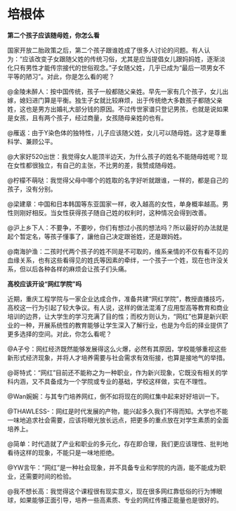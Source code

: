 # 培根体

**第二个孩子应该随母姓，你怎么看**

国家开放二胎政策之后，第二个孩子跟谁姓成了很多人讨论的问题。有人认为：“应该改变子女跟随父姓的传统习俗，尤其是应当提倡女儿跟妈妈姓，逐渐淡化只有男性才能传宗接代的世俗观念。”子女随父姓，几乎已成为“最后一项男女不平等的陋习”。对此，你是怎么看的呢？ 

@金陵未醉人：按中国传统，孩子一般都随父亲姓。早先一家有几个孩子，女儿出嫁，媳妇进门算是平衡。独生子女就比较麻烦，出于传统绝大多数孩子都随父亲姓，这也是男方出婚礼大部分钱的原因。不过传世家谱只登记男孩，也就是说如果是女孩，且有两个孩子，经过商量，女孩随母亲姓的也有。 

@雁返：由于Y染色体的独特性，儿子应该随父姓，女儿可以随母姓。这才是尊重科学、兼顾公平。 

@大家好520出世：我觉得女人能顶半边天，为什么孩子的姓名不能随母姓呢？现在女性都很独立，有自己的主张，不比男的差，我赞成随母姓。 

@柠檬不萌哒：我觉得父母中哪个的姓取的名字好听就跟谁，一样的，都是自己的孩子，没有分别。 

@梁建章：中国和日本韩国等东亚国家一样，收入越高的女性，单身概率越高。男性则刚好相反。当女性获得孩子随自己姓的权利时，这种情况会得到改善。 

@沪上乡下人：不要争，不要吵，你们有想过小孩的想法吗？所以最好的办法就是起个暂定名，等孩子懂事了，讓他自己决定跟爸姓，还是跟妈姓。 

@南海护渔：二孩时代两个孩子的姓不同是不可取的，维系亲情的不仅有看不见的血缘关系，也有这些看得见的姓氏等因素的牵绊，一个孩子一个姓，现在也许没关系，但以后各种各样的麻烦会让孩子们头痛。 

**高校应该开设“网红学院”吗**

近期，重庆工程学院与一家企业达成合作，准备共建“网红学院”，教授直播技巧，高校这一行为引起了较大争议。有人说，这样的做法混淆了应用型高等教育和商业培训的边界，让大学生的学习充满了目的性；而校方则认为，“网红”也算是新兴职业的一种，开展系统性的教育能够让学生深入了解行业，也是为今后的择业提供了更多选择的空间。对此，你怎么看呢？ 

@A子兮：网红经济既然能够发展得这么火爆，必然有其原因，学校能够重视这些新形式经济现象，并将人才培养需要与社会需求有效衔接，也算是接地气的举措。 

@哥特式：“网红”目前还不能称之为一种职业，作为新兴现象，它既没有相关的学科内涵，又不具备成为一个学院或专业的基础，学校这样做，实在不理性。 

@Wan婉婉：与其专门培养网红，倒不如将现在的网红集中起来好好培训一下。 

@THAWLESS-：网红是时代发展的产物，能兴起多久我们不得而知。大学也不能一味地追求社会需要，应该将眼光放长远点，把更多的重点放在对学生素质的全面培养上。 

@简单：时代造就了产业和职业的多元化，存在即合理，我们更应该理性、批判地看待这样的现象，不能只是一味地拒绝。 

@YW言午：“网红”是一种社会现象，并不具备专业和学院的内涵，能不能成为职业，还需要时间的检验。 

@我不想长高：我觉得这个课程很有现实意义，现在很多网红靠低俗的行为博眼球，如果能够正面引导，培养一些高素质、专业的网红传播正能量也是很好的。